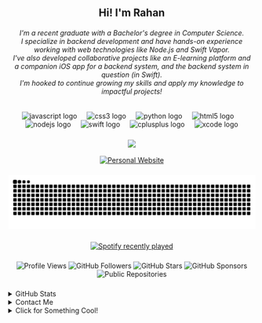 <h2 align="center">Hi! I'm Rahan</h2>

<h6 align="center">I'm a recent graduate with a Bachelor's degree in Computer Science.</br> I specialize in backend development and have hands-on experience </br> working with web technologies like Node.js and Swift Vapor.</br> I've also developed collaborative projects like an E-learning platform and </br> a companion iOS app for a backend system, and the backend system in question (in Swift). </br> I'm hooked to continue growing my skills and apply my knowledge to impactful projects!</h6>

###

<div align="center">
  <img src="https://cdn.jsdelivr.net/gh/devicons/devicon/icons/javascript/javascript-original.svg" height="30" alt="javascript logo"  />
  <img width="12" />
  <img src="https://cdn.jsdelivr.net/gh/devicons/devicon/icons/css3/css3-original.svg" height="30" alt="css3 logo"  />
  <img width="12" />
  <img src="https://cdn.jsdelivr.net/gh/devicons/devicon/icons/python/python-original.svg" height="30" alt="python logo"  />
  <img width="12" />
  <img src="https://cdn.jsdelivr.net/gh/devicons/devicon/icons/html5/html5-original.svg" height="30" alt="html5 logo"  />
  <img width="12" />
  <img src="https://cdn.jsdelivr.net/gh/devicons/devicon/icons/nodejs/nodejs-original.svg" height="30" alt="nodejs logo"  />
  <img width="12" />
  <img src="https://cdn.jsdelivr.net/gh/devicons/devicon/icons/swift/swift-original.svg" height="30" alt="swift logo"  />
  <img width="12" />
  <img src="https://cdn.jsdelivr.net/gh/devicons/devicon/icons/cplusplus/cplusplus-original.svg" height="30" alt="cplusplus logo"  />
  <img width="12" />
  <img src="https://cdn.jsdelivr.net/gh/devicons/devicon/icons/xcode/xcode-original.svg" height="30" alt="xcode logo"  />
</div>

###

<p align="center">
    <img src="https://moe-counter.glitch.me/get/@osiristape?theme=rule34"/>
</p>

<div align="center">
  <a href="https://rahanbenabid.github.io/Resume/" target="_blank">
    <img src="https://img.shields.io/badge/Portfolio-Visit%20My%20Website-blueviolet?style=for-the-badge&logo=googlechrome&logoColor=white" alt="Personal Website" />
  </a>
</div>


###

<picture>
  <source media="(prefers-color-scheme: dark)" srcset="https://raw.githubusercontent.com/RahanBenabid/RahanBenabid/output/github-contribution-grid-snake-dark.svg">
  <source media="(prefers-color-scheme: light)" srcset="https://raw.githubusercontent.com/RahanBenabid/RahanBenabid/output/github-contribution-grid-snake.svg">
  <img alt="github contribution grid snake animation" src="https://raw.githubusercontent.com/RahanBenabid/RahanBenabid/output/github-contribution-grid-snake.svg">
</picture>

###

<div align="center">
  <a href="https://open.spotify.com/user/rahan_ben">
    <img src="https://spotify-recently-played-readme.vercel.app/api?user=rahan_ben&count=5" alt="Spotify recently played"  />
  </a>
</div>



###

<div align="center">
  <img src="https://komarev.com/ghpvc/?username=RahanBenabid&color=blueviolet" alt="Profile Views"/>
  
  <img src="https://img.shields.io/github/followers/RahanBenabid?style=social" alt="GitHub Followers"/>
  
  <img src="https://img.shields.io/github/stars/RahanBenabid?style=social" alt="GitHub Stars"/>
  
  <img src="https://img.shields.io/github/sponsors/RahanBenabid?style=social" alt="GitHub Sponsors"/>
  
  <img src="https://img.shields.io/badge/dynamic/json?color=blue&label=Repositories&query=%24.public_repos&url=https%3A%2F%2Fapi.github.com%2Fusers%2FRahanBenabid" alt="Public Repositories"/>
</div>




###

<details>
  <summary>GitHub Stats</summary>
  <div align="center">
    <img src="https://streak-stats.demolab.com?user=RahanBenabid&locale=en&mode=daily&theme=dracula&hide_border=false&border_radius=5" alt="streak graph" height="180" />
    <img src="https://github-readme-stats.vercel.app/api/top-langs?username=RahanBenabid&locale=en&hide_title=false&layout=compact&card_width=320&langs_count=5&theme=dracula&hide_border=false" alt="languages graph" height="180" />
    <a href="https://github.com/RahanBenabid">
      <img src="https://github-profile-summary-cards.vercel.app/api/cards/profile-details?username=RahanBenabid&theme=dracula" alt="My GitHub Contribution"/>
    </a>
  </div>
</details>

<details>
  <summary>Contact Me</summary>

<div align="center">
  <a href="https://www.youtube.com/@rahani-kv1ks" target="_blank">
    <img src="https://img.shields.io/static/v1?message=Youtube&logo=youtube&label=&color=FF0000&logoColor=white&labelColor=&style=for-the-badge" height="35" alt="youtube logo"  />
  </a>
  <a href="https://www.instagram.com/rahanbenabid/" target="_blank">
    <img src="https://img.shields.io/static/v1?message=Instagram&logo=instagram&label=&color=E4405F&logoColor=white&labelColor=&style=for-the-badge" height="35" alt="instagram logo"/>
  </a>
  <a href="mailto:rahannadime@gmail.com">
    <img src="https://img.shields.io/static/v1?message=Gmail&logo=gmail&label=&color=D14836&logoColor=white&labelColor=&style=for-the-badge" height="35" alt="gmail logo"  />
  </a>
  <br/>
  <a href="https://www.linkedin.com/in/rahan-mohamed-nadim-benabid-625659256/" target="_blank">
    <img src="https://img.shields.io/static/v1?message=LinkedIn&logo=linkedin&label=&color=0077B5&logoColor=white&labelColor=&style=for-the-badge" height="35" alt="linkedin logo"/>
  </a>
  <a href="https://t.me/rahanbenabid" target="_blank">
    <img src="https://img.shields.io/static/v1?message=Telegram&logo=telegram&label=&color=2CA5E0&logoColor=white&labelColor=&style=for-the-badge" height="35" alt="telegram logo"/>
  </a>
</div>
</details>

<details>
  <summary>Click for Something Cool!</summary>

  <a href="https://github.com/RahanBenabid/RahanBenabid">
  <picture>
    <source media="(prefers-color-scheme: dark)" srcset="https://raw.githubusercontent.com/RahanBenabid/RahanBenabid/main/dark_mode.svg">
    <img alt="Rahan Ben's GitHub Profile README" src="https://raw.githubusercontent.com/RahanBenabid/RahanBenabid/main/light_mode.svg">
  </picture>
</a>
</details>
